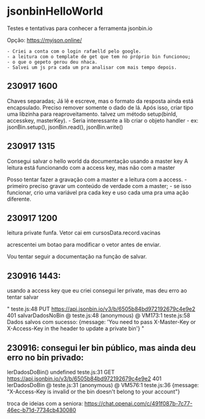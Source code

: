 # jsonbinHelloWorld
Testes e tentativas para conhecer a ferramenta jsonbin.io


Opção: https://myjson.online/

    - Criei a conta com o login rafaelld pelo google.
    - a leitura com o template de get que tem no próprio bin funcionou;
    - o que o gepeto gerou deu nhaca.
    - Salvei um js pra cada um pra analisar com mais tempo depois.

## 230917 1600
Chaves separadas;
Já lê e escreve, mas o formato da resposta ainda está encapsulado. Preciso remover somente o dado de lá.
Após isso, criar tipo uma libzinha para reaproveitamento. talvez um método setup(binId, accesskey, masterKey).
    - Seria interessante a lib criar o objeto handler 
    - ex: jsonBin.setup(), jsonBin.read(), jsonBin.write()

## 230917 1315
Consegui salvar o hello world da documentação usando a master key
A leitura está funcionando com a access key, mas não com a master

Posso tentar fazer a gravação com a master e a leitura com a access.
    - primeiro preciso gravar um conteúdo de verdade com a master;
    - se isso funcionar, crio uma variável pra cada key e uso cada uma pra uma ação diferente.



## 230917 1200
leitura private funfa. Vetor cai em 
cursosData.record.vacinas

acrescentei um botao para modificar o vetor antes de enviar.

Vou tentar seguir a documentação na função de salvar. 


## 230916 1443: 
usando a access key que eu criei consegui ler private, mas deu erro ao tentar salvar

" teste.js:48     PUT https://api.jsonbin.io/v3/b/6505b84bd972192679c4e9e2 401
salvarDadosNoBin @ teste.js:48
(anonymous) @ VM173:1
teste.js:58 Dados salvos com sucesso: {message: 'You need to pass X-Master-Key or X-Access-Key in the header to update a private bin'} "


## 230916: consegui ler bin público, mas ainda deu erro no bin privado:

lerDadosDoBin()
undefined
teste.js:31     GET https://api.jsonbin.io/v3/b/6505b84bd972192679c4e9e2 401
lerDadosDoBin @ teste.js:31
(anonymous) @ VM576:1
teste.js:36 {message: "X-Access-Key is invalid or the bin doesn't belong to your account"}


troca de ideias com a seniora: https://chat.openai.com/c/491f087b-7c77-46ec-b71d-7734cb430080



